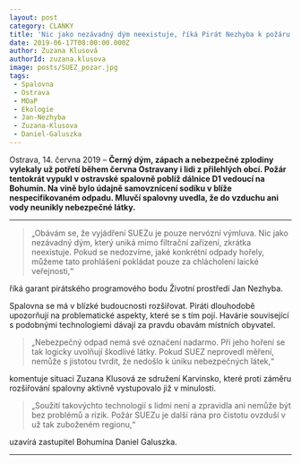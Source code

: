 ```yaml
---
layout: post
category: CLANKY
title: 'Nic jako nezávadný dým neexistuje, říká Pirát Nezhyba k požáru v ostravském SUEZu'
date: 2019-06-17T08:00:00.000Z
author: Zuzana Klusová
authorId: zuzana.klusova
image: posts/SUEZ_pozar.jpg
tags:
 - Spalovna
 - Ostrava
 - MOaP
 - Ekologie
 - Jan-Nezhyba
 - Zuzana-Klusova
 - Daniel-Galuszka
---
```


Ostrava, 14. června 2019 – **Černý dým, zápach a nebezpečné zplodiny vylekaly už potřetí během června Ostravany i lidi z přilehlých obcí. Požár tentokrát vypukl v ostravské spalovně poblíž dálnice D1 vedoucí na Bohumín. Na vině bylo údajně samovznícení sodíku v blíže nespecifikovaném odpadu. Mluvčí spalovny uvedla, že do vzduchu ani vody neunikly nebezpečné látky.**

<hr />

> „Obávám se, že vyjádření SUEZu je pouze nervózní výmluva. Nic jako nezávadný dým, který uniká mimo filtrační zařízení, zkrátka neexistuje. Pokud se nedozvíme, jaké konkrétní odpady hořely, můžeme tato prohlášení pokládat pouze za chlácholení laické veřejnosti,“ 

říká garant pirátského programového bodu Životní prostředí Jan Nezhyba.

Spalovna se má v blízké budoucnosti rozšiřovat. Piráti dlouhodobě upozorňují na problematické aspekty, které se s tím pojí. Havárie související s podobnými technologiemi dávají za pravdu obavám místních obyvatel.

> „Nebezpečný odpad nemá své označení nadarmo. Při jeho hoření se tak logicky uvolňují škodlivé látky. Pokud SUEZ neprovedl měření, nemůže s jistotou tvrdit, že nedošlo k úniku nebezpečných látek,“

komentuje situaci Zuzana Klusová ze sdružení Karvinsko, které proti záměru rozšiřování spalovny aktivně vystupovalo již v minulosti. 

> „Soužití takovýchto technologií s lidmi není a zpravidla ani nemůže být bez problémů a rizik. Požár SUEZu je další rána pro čistotu ovzduší v už tak zuboženém regionu,“

uzavírá zastupitel Bohumína Daniel Galuszka.

- - -

